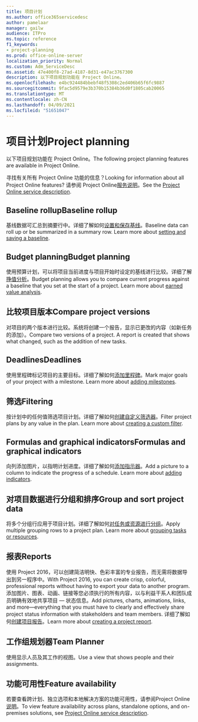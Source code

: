 ```yaml
---
title: 项目计划
ms.author: office365servicedesc
author: pamelaar
manager: gailw
audience: ITPro
ms.topic: reference
f1_keywords:
- project-planning
ms.prod: office-online-server
localization_priority: Normal
ms.custom: Adm_ServiceDesc
ms.assetid: 47e400f8-27ad-4187-8d31-e47ac3767300
description: 以下项目规划功能在 Project Online。
ms.openlocfilehash: e4bc924484bbebf48f5308c2ed406b65f6fc9887
ms.sourcegitcommit: 9fac5d9579e3b370b15384b36d0f1805cab20065
ms.translationtype: MT
ms.contentlocale: zh-CN
ms.lasthandoff: 04/09/2021
ms.locfileid: "51651047"
---
```

# <a name="project-planning"></a><span data-ttu-id="ef1f0-103">项目计划</span><span class="sxs-lookup"><span data-stu-id="ef1f0-103">Project planning</span></span>

<span data-ttu-id="ef1f0-104">以下项目规划功能在 Project Online。</span><span class="sxs-lookup"><span data-stu-id="ef1f0-104">The following project planning features are available in Project Online.</span></span>
  
<span data-ttu-id="ef1f0-105">寻找有关所有 Project Online 功能的信息？</span><span class="sxs-lookup"><span data-stu-id="ef1f0-105">Looking for information about all Project Online features?</span></span> <span data-ttu-id="ef1f0-106">请参阅 Project Online[服务说明](project-online-service-description.md)。</span><span class="sxs-lookup"><span data-stu-id="ef1f0-106">See the [Project Online service description](project-online-service-description.md).</span></span>
  
## <a name="baseline-rollup"></a><span data-ttu-id="ef1f0-107">Baseline rollup</span><span class="sxs-lookup"><span data-stu-id="ef1f0-107">Baseline rollup</span></span>

<span data-ttu-id="ef1f0-p102">基线数据可汇总到摘要行中。详细了解如何[设置和保存基线](https://go.microsoft.com/fwlink/p/?LinkId=271346)。</span><span class="sxs-lookup"><span data-stu-id="ef1f0-p102">Baseline data can roll up or be summarized in a summary row. Learn more about [setting and saving a baseline](https://go.microsoft.com/fwlink/p/?LinkId=271346).</span></span>
  
## <a name="budget-planning"></a><span data-ttu-id="ef1f0-110">Budget planning</span><span class="sxs-lookup"><span data-stu-id="ef1f0-110">Budget planning</span></span>

<span data-ttu-id="ef1f0-p103">使用预算计划，可以将项目当前进度与项目开始时设定的基线进行比较。详细了解[挣值分析](https://go.microsoft.com/fwlink/p/?LinkId=271336)。</span><span class="sxs-lookup"><span data-stu-id="ef1f0-p103">Budget planning allows you to compare current progress against a baseline that you set at the start of a project. Learn more about [earned value analysis](https://go.microsoft.com/fwlink/p/?LinkId=271336).</span></span>
  
## <a name="compare-project-versions"></a><span data-ttu-id="ef1f0-113">比较项目版本</span><span class="sxs-lookup"><span data-stu-id="ef1f0-113">Compare project versions</span></span>

<span data-ttu-id="ef1f0-p104">对项目的两个版本进行比较。系统将创建一个报告，显示已更改的内容（如新任务的添加）。</span><span class="sxs-lookup"><span data-stu-id="ef1f0-p104">Compare two versions of a project. A report is created that shows what changed, such as the addition of new tasks.</span></span>
  
## <a name="deadlines"></a><span data-ttu-id="ef1f0-116">Deadlines</span><span class="sxs-lookup"><span data-stu-id="ef1f0-116">Deadlines</span></span>

<span data-ttu-id="ef1f0-p105">使用里程碑标记项目的主要目标。详细了解如何[添加里程碑](https://go.microsoft.com/fwlink/p/?LinkId=271339)。</span><span class="sxs-lookup"><span data-stu-id="ef1f0-p105">Mark major goals of your project with a milestone. Learn more about [adding milestones](https://go.microsoft.com/fwlink/p/?LinkId=271339).</span></span>
  
## <a name="filtering"></a><span data-ttu-id="ef1f0-119">筛选</span><span class="sxs-lookup"><span data-stu-id="ef1f0-119">Filtering</span></span>

<span data-ttu-id="ef1f0-p106">按计划中的任何值筛选项目计划。详细了解如何[创建自定义筛选器](https://go.microsoft.com/fwlink/p/?LinkId=271341)。</span><span class="sxs-lookup"><span data-stu-id="ef1f0-p106">Filter project plans by any value in the plan. Learn more about [creating a custom filter](https://go.microsoft.com/fwlink/p/?LinkId=271341).</span></span>
  
## <a name="formulas-and-graphical-indicators"></a><span data-ttu-id="ef1f0-122">Formulas and graphical indicators</span><span class="sxs-lookup"><span data-stu-id="ef1f0-122">Formulas and graphical indicators</span></span>

<span data-ttu-id="ef1f0-p107">向列添加图片，以指明计划进度。详细了解如何[添加指示器](https://go.microsoft.com/fwlink/p/?LinkId=271340)。</span><span class="sxs-lookup"><span data-stu-id="ef1f0-p107">Add a picture to a column to indicate the progress of a schedule. Learn more about [adding indicators](https://go.microsoft.com/fwlink/p/?LinkId=271340).</span></span>
  
## <a name="group-and-sort-project-data"></a><span data-ttu-id="ef1f0-125">对项目数据进行分组和排序</span><span class="sxs-lookup"><span data-stu-id="ef1f0-125">Group and sort project data</span></span>

<span data-ttu-id="ef1f0-p108">将多个分组行应用于项目计划。详细了解如何[对任务或资源进行分组](https://go.microsoft.com/fwlink/p/?LinkId=271326)。</span><span class="sxs-lookup"><span data-stu-id="ef1f0-p108">Apply multiple grouping rows to a project plan. Learn more about [grouping tasks or resources](https://go.microsoft.com/fwlink/p/?LinkId=271326).</span></span>
  
## <a name="reports"></a><span data-ttu-id="ef1f0-128">报表</span><span class="sxs-lookup"><span data-stu-id="ef1f0-128">Reports</span></span>

<span data-ttu-id="ef1f0-129">使用 Project 2016，可以创建简洁明快、色彩丰富的专业报告，而无需将数据导出到另一程序中。</span><span class="sxs-lookup"><span data-stu-id="ef1f0-129">With Project 2016, you can create crisp, colorful, professional reports without having to export your data to another program.</span></span> <span data-ttu-id="ef1f0-130">添加图片、图表、动画、链接等您必须执行的所有内容，以与利益干系人和团队成员明确有效地共享项目 &mdash; 状态信息。</span><span class="sxs-lookup"><span data-stu-id="ef1f0-130">Add pictures, charts, animations, links, and more&mdash;everything that you must have to clearly and effectively share project status information with stakeholders and team members.</span></span> <span data-ttu-id="ef1f0-131">详细了解如何[创建项目报告](https://go.microsoft.com/fwlink/p/?LinkId=271349)。</span><span class="sxs-lookup"><span data-stu-id="ef1f0-131">Learn more about [creating a project report](https://go.microsoft.com/fwlink/p/?LinkId=271349).</span></span>
  
## <a name="team-planner"></a><span data-ttu-id="ef1f0-132">工作组规划器</span><span class="sxs-lookup"><span data-stu-id="ef1f0-132">Team Planner</span></span>

<span data-ttu-id="ef1f0-133">使用显示人员及其工作的视图。</span><span class="sxs-lookup"><span data-stu-id="ef1f0-133">Use a view that shows people and their assignments.</span></span> 
  
## <a name="feature-availability"></a><span data-ttu-id="ef1f0-134">功能可用性</span><span class="sxs-lookup"><span data-stu-id="ef1f0-134">Feature availability</span></span>

<span data-ttu-id="ef1f0-135">若要查看跨计划、独立选项和本地解决方案的功能可用性，请参阅Project Online[说明](project-online-service-description.md)。</span><span class="sxs-lookup"><span data-stu-id="ef1f0-135">To view feature availability across plans, standalone options, and on-premises solutions, see [Project Online service description](project-online-service-description.md).</span></span>
  